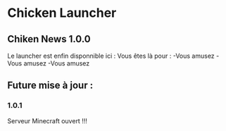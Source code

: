 # Chicken Launcher

## Chiken News 1.0.0

Le launcher est enfin disponnible ici :
Vous êtes là pour :
-Vous amusez
-Vous amusez
-Vous amusez 


## Future mise à jour :

### 1.0.1

Serveur Minecraft ouvert !!!
